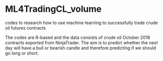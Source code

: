# ML4TradingCL_volume
codes to research how to use machine learning to successfully trade crude oil futures contracts

The codes are R-based and the data consists of crude oil October 2018 contracts exported from NinjaTrader. 
The aim is to predict whether the next day will have a bull or bearish candle and therefore predicting if we should go long or short.


